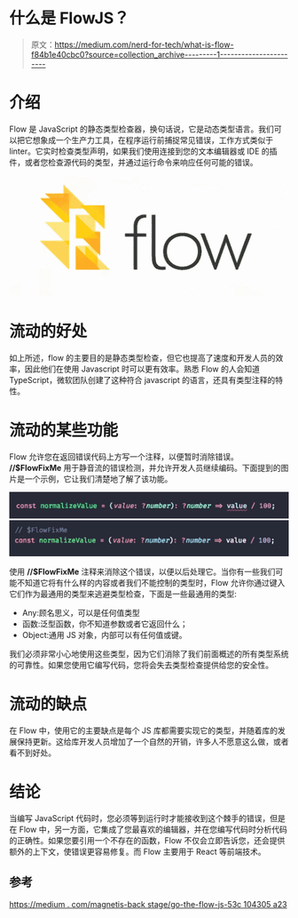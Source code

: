 # 什么是 FlowJS？

> 原文：<https://medium.com/nerd-for-tech/what-is-flow-f84b1e40cbc0?source=collection_archive---------1----------------------->

# 介绍

Flow 是 JavaScript 的静态类型检查器，换句话说，它是动态类型语言。我们可以把它想象成一个生产力工具，在程序运行前捕捉常见错误，工作方式类似于 linter。它实时检查类型声明，如果我们使用连接到您的文本编辑器或 IDE 的插件，或者您检查源代码的类型，并通过运行命令来响应任何可能的错误。

![](img/b2d0952e774054b50d713c94161dc07f.png)

# 流动的好处

如上所述，flow 的主要目的是静态类型检查，但它也提高了速度和开发人员的效率，因此他们在使用 Javascript 时可以更有效率。熟悉 Flow 的人会知道 TypeScript，微软团队创建了这种符合 javascript 的语言，还具有类型注释的特性。

# 流动的某些功能

Flow 允许您在返回错误代码上方写一个注释，以便暂时消除错误。 **//$FlowFixMe** 用于静音流的错误检测，并允许开发人员继续编码。下面提到的图片是一个示例，它让我们清楚地了解了该功能。

![](img/3e5bf3928854133de7c080123d47fdbd.png)![](img/baebb9533474174a66a25486c22f3a7d.png)

使用 **//$FlowFixMe** 注释来消除这个错误，以便以后处理它。当你有一些我们可能不知道它将有什么样的内容或者我们不能控制的类型时，Flow 允许你通过键入它们作为最通用的类型来逃避类型检查，下面是一些最通用的类型:

*   Any:顾名思义，可以是任何值类型
*   函数:泛型函数，你不知道参数或者它返回什么；
*   Object:通用 JS 对象，内部可以有任何值或键。

我们必须非常小心地使用这些类型，因为它们消除了我们前面概述的所有类型系统的可靠性。如果您使用它编写代码，您将会失去类型检查提供给您的安全性。

# 流动的缺点

在 Flow 中，使用它的主要缺点是每个 JS 库都需要实现它的类型，并随着库的发展保持更新。这给库开发人员增加了一个自然的开销，许多人不愿意这么做，或者看不到好处。

# 结论

当编写 JavaScript 代码时，您必须等到运行时才能接收到这个棘手的错误，但是在 Flow 中，另一方面，它集成了您最喜欢的编辑器，并在您编写代码时分析代码的正确性。如果您要引用一个不存在的函数，Flow 不仅会立即告诉您，还会提供额外的上下文，使错误更容易修复。而 Flow 主要用于 React 等前端技术。

## 参考

[https://medium . com/magnetis-back stage/go-the-flow-js-53c 104305 a23](/magnetis-backstage/go-with-the-flow-js-53c104305a23)